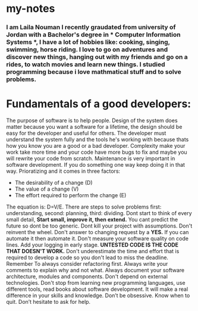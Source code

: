 # my-notes

### I am Laila Nouman I recently graudated from university of Jordan with a Bachelor's degree in  * Computer Information Systems *, I have a lot of hobbies like: cooking, singing, swimming, horse riding. I love to go on adventures and discover new things, hanging out with my friends and go on a rides, to watch movies and learn new things. I studied programming because i love mathmatical stuff and to solve problems. 


# Fundamentals of a good developers:

The purpose of software is to help people. Design of the system does matter because you want a software for a lifetime, the design should be easy for the developer and useful for others. The developer must understand the system fully and the tools he's working with because thats how you know you are a good or a bad developer. Complexity make your work take more time and your code have more bugs to fix and maybe you will rewrite your code from scratch. Maintenance is very important in software development. If you do something one way keep doing it in that way. Prioratizing and it comes in three factors:
- The desirability of a change (D)
- The value of a change (V)
- The effort required to perform the change (E)

The equation is: D=V/E. There are steps to solve problems first: understanding, second: planning, third: dividing. Dont start to think of every small detail, **Start small, improve it, then extend.** You cant predict the future so dont be too generic. Dont kill your project with assumptions. Don't reinvent the wheel. Don't answer to changing request by a **YES.** If you can automate it then automate it. Don't measure your software quality on code lines. Add your logging in early stage. **UNTESTED CODE IS THE CODE THAT DOESN'T WORK.** Don't underestimate the time and effort that is required to develop a code so you don't lead to miss the deadline. Remember To always consider refactoring first. Always write your comments to explain why and not what. Always document your software architecture, modules and components. Don't depend on external technologies. Don't stop from learning new programming languages, use different tools, read books about software development. It will make a real difference in your skills and knowledge. Don’t be obsessive. Know when to quit. Don’t hesitate to ask for help.



